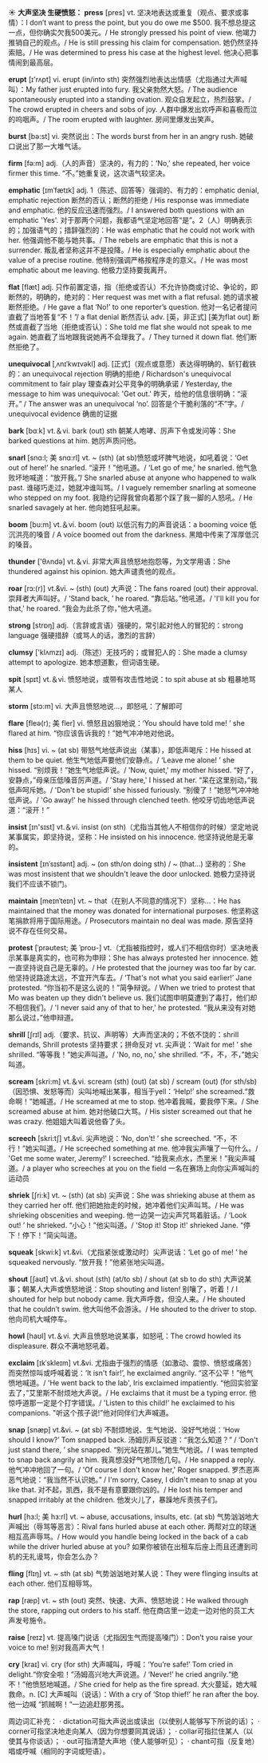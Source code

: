 ☀ <span class="category">**大声坚决 生硬愤怒：**</span>
<span class="vocabulary">**press**</span> [pres] 
<span class="definition">vt. 坚决地表达或重复（观点、要求或事情）：</span>I don’t want to press the point, but you do owe me $500. 我不想总提这一点，但你确实欠我500美元。/ He strongly pressed his point of view. 他竭力推销自己的观点。/ He is still pressing his claim for compensation. 她仍然坚持索赔。/ He was determined to press his case at the highest level. 他决心把事情闹到最高层。

<span class="vocabulary">**erupt**</span> [ɪ'rʌpt] 
<span class="definition">vi. erupt (in/into sth) 突然强烈地表达出情感（尤指通过大声喊叫）：</span>My father just erupted into fury. 我父亲勃然大怒。/ The audience spontaneously erupted into a standing ovation. 观众自发起立，热烈鼓掌。/ The crowd erupted in cheers and sobs of joy. 人群中爆发出欢呼声和喜极而泣的呜咽声。/ The room erupted with laughter. 房间里爆发出笑声。

<span class="vocabulary">**burst**</span> [bə:st] 
<span class="definition">vi. 突然说出：</span>The words burst from her in an angry rush. 她破口说出了那一大堆气话。

<span class="vocabulary">**firm**</span> [fə:m] 
<span class="definition">adj.（人的声音）坚决的，有力的：</span>‘No,’ she repeated, her voice firmer this time. “不。”她重复说，这次语气较坚决。
           
<span class="vocabulary">**emphatic**</span> [ɪmˈfætɪk]
<span class="definition">adj. 1（陈述、回答等）强调的、有力的：</span>emphatic denial, emphatic rejection 断然的否认；断然的拒绝 / His response was immediate and emphatic. 他的反应迅速而强烈。/ I answered both questions with an emphatic 'Yes'. 对于那两个问题，我都语气坚定地回答“是”。<span class="definition">2（人）明确表示的；加强语气的；措辞强烈的：</span>He was emphatic that he could not work with her. 他强调他不能与她共事。/ The rebels are emphatic that this is not a surrender. 叛乱者坚称这并不是投降。/ He is especially emphatic about the value of a precise routine. 他特别强调严格按程序走的意义。/ He was most emphatic about me leaving. 他极力坚持要我离开。
           
<span class="vocabulary">**flat**</span> [flæt]
<span class="definition">adj. 只作前置定语，指（拒绝或否认）不允许协商或讨论、争论的，即断然的，明确的，绝对的：</span>Her request was met with a flat refusal. 她的请求被断然拒绝。/ He gave a flat ‘No!’ to one reporter’s question. 他对一名记者提问直截了当地答复“不！”/ a flat denial 断然否认 <span class="definition">adv. [英，非正式] [美为flat out] 断然或直截了当地（拒绝或否认）：</span>She told me flat she would not speak to me again. 她直截了当地跟我说她再不会理我了。/ They turned it down flat. 他们断然拒绝了。

<span class="vocabulary">**unequivocal**</span> [ˌʌnɪˈkwɪvəkl]
<span class="definition">adj. [正式]（观点或意愿）表达得明确的、斩钉截铁的：</span>an unequivocal rejection 明确的拒绝 / Richardson's unequivocal commitment to fair play 理查森对公平竞争的明确承诺 / Yesterday, the message to him was unequivocal: 'Get out.' 昨天，给他的信息很明确：“滚开。” / The answer was an unequivocal ‘no’. 回答是个干脆利落的“不”字。/ unequivocal evidence 确凿的证据

<span class="vocabulary">**bark**</span> [bɑːk] 
<span class="definition">vt.＆vi. bark (out) sth 朝某人咆哮、厉声下令或发问等：</span>She barked questions at him. 她厉声质问他。
           
<span class="vocabulary">**snarl**</span> [snɑ:l; 美 snɑ:rl]
<span class="definition">vt. ~ (sth) (at sb)愤怒或坏脾气地说，如吼着说：</span>‘Get out of here!’ he snarled. “滚开！”他吼道。/ 'Let go of me,' he snarled. 他气急败坏地喊道：“放开我。”/ She snarled abuse at anyone who happened to walk past. 谁碰巧走过，她就冲谁叫骂。/ I vaguely remember snarling at someone who stepped on my foot. 我隐约记得我曾向着那个踩了我一脚的人怒吼。/ He snarled savagely at her. 他向她狂吼起来。

<span class="vocabulary">**boom**</span> [bu:m] 
<span class="definition">vt.＆vi. boom (out) 以低沉有力的声音说话：</span>a booming voice 低沉洪亮的嗓音 / A voice boomed out from the darkness. 黑暗中传来了浑厚低沉的嗓音。

<span class="vocabulary">**thunder**</span> ['θʌndə] 
<span class="definition">vt.＆vi. 非常大声且愤怒地抱怨等，为文学用语：</span>She thundered against his opinion. 她大声谴责他的观点。

<span class="vocabulary">**roar**</span> [rɔ:(r)]
<span class="definition">vt.&vi. ~ (sth) (out) 大声说：</span>The fans roared (out) their approval. 崇拜者大声叫好。/ ‘Stand back, ’ he roared. “靠后站。”他吼道。/ 'I'll kill you for that,' he roared. “我会为此杀了你，”他大吼道。

<span class="vocabulary">**strong**</span> [strɒŋ] 
<span class="definition">adj.（言辞或言语）强硬的，常引起对他人的冒犯的：</span>strong language 强硬措辞（或骂人的话，激烈的言辞）

<span class="vocabulary">**clumsy**</span> ['klʌmzɪ] 
<span class="definition">adj.（陈述）无技巧的；或冒犯人的：</span>She made a clumsy attempt to apologize. 她本想道歉，但词语生硬。

<span class="vocabulary">**spit**</span> [spɪt] 
<span class="definition">vt.＆vi. 愤怒地说，或带有攻击性地说：</span>to spit abuse at sb 粗暴地骂某人

<span class="vocabulary">**storm**</span> [stɔ:m] 
<span class="definition">vi. 大声且愤怒地说…，即怒吼：</span>了解即可
           
<span class="vocabulary">**flare**</span> [fleə(r); 美 fler]
<span class="definition">vi. 愤怒且凶狠地说：</span>‘You should have told me! ’ she flared at him. “你应该告诉我的！”她气冲冲地对他说。
           
<span class="vocabulary">**hiss**</span> [hɪs]
<span class="definition">vi. ~ (at sb) 带怒气地低声说出（某事），即低声喝斥：</span>He hissed at them to be quiet. 他生气地低声要他们安静点。/ ‘Leave me alone! ’ she hissed. “别烦我！”她生气地低声说。/ 'Now, quiet,' my mother hissed. “好了，安静点，”母亲压低嗓音厉声道。/ 'Stay here,' I hissed at her. “呆在这里别动，”我低声呵斥她。/ 'Don't be stupid!' she hissed furiously. “别傻了！”她怒气冲冲地低声说。/ 'Go away!' he hissed through clenched teeth. 他咬牙切齿地低声说道：“滚开！”

<span class="vocabulary">**insist**</span> [ɪn'sɪst] 
<span class="definition">vt.＆vi. insist (on sth)（尤指当其他人不相信你的时候）坚定地说某事属实，即坚持说，坚称：</span>He insisted on his innocence. 他坚持说他是无辜的。
                      
<span class="vocabulary">**insistent**</span> [ɪnˈsɪstənt]
<span class="definition">adj. ~ (on sth/on doing sth) / ~ (that…) 坚称的：</span>She was most insistent that we shouldn't leave the door unlocked. 她极力坚持说我们不应该不锁门。

<span class="vocabulary">**maintain**</span> [meɪnˈteɪn]
<span class="definition">vt. ~ that（在别人不同意的情况下）坚称…：</span>He has maintained that the money was donated for international purposes. 他坚称这笔捐款将用于国际用途。/ Prosecutors maintain no deal was made. 原告坚持说不存在任何交易。           

<span class="vocabulary">**protest**</span> [ˈprəʊtest; 美 ˈproʊ-]
<span class="definition">vt.（尤指被指控时，或人们不相信你时）坚决地表示某事是真实的，也可称为申辩：</span>She has always protested her innocence. 她一直坚持说自己是无辜的。/ He protested that the journey was too far by car. 他坚持说路途太远，不宜开汽车去。/ ‘That's not what you said earlier!’ Jane protested. “你当初不是这么说的！”简争辩说。/ When we tried to protest that Mo was beaten up they didn't believe us. 我们试图申明莫遭到了毒打，他们却不相信我们。/ 'I never said any of that to her,' he protested. “我从来没有对她那么说过，”他申辩道。           

<span class="vocabulary">**shrill**</span> [ʃrɪl]
<span class="definition">adj.（要求、抗议、声明等）大声而坚决的；不依不饶的：</span>shrill demands, Shrill protests 坚持要求；拼命反对 <span class="definition">vt. 尖声说：</span>‘Wait for me! ’ she shrilled. “等等我！”她尖声叫道。/ 'No, no, no,' she shrilled. “不，不，不，”她尖叫道。

<span class="vocabulary">**scream**</span> [skri:m] 
<span class="definition">vt.＆vi. scream (sth) (out) (at sb) / scream (out) (for sth/sb)（因恐惧、发怒等而）尖叫地喊出某事，相当于yell：</span>‘Help!’ she screamed.“救命啊！”她喊道。/ He screamed at me to stop. 他冲着我喊，要我停下来。/ She screamed abuse at him. 她对他破口大骂。/ His sister screamed out that he was crazy. 他姐姐大叫着说他昏了头。

<span class="vocabulary">**screech**</span> [skri:tʃ]
<span class="definition">vt.&vi. 尖声地说：</span>‘No, don't! ’ she screeched. “不，不行！”她尖叫道。/ He screeched something at me. 他冲我尖声嚷了一句什么。/ 'Get me some water, Jeremy!' I screeched. “给我来点水，杰里米！”我尖声喊道。/ a player who screeches at you on the field 一名在赛场上向你尖声喊叫的运动员     

<span class="vocabulary">**shriek**</span> [ʃri:k]
<span class="definition">vt. ~ (sth) (at sb) 尖声说：</span>She was shrieking abuse at them as they carried her off. 他们把她抬走的时候，她冲着他们尖声叫骂。/ He was shrieking obscenities and weeping. 他一边哭一边尖声咒骂着脏话。/ ‘Look out! ’ he shrieked. “小心！”他尖叫道。/ 'Stop it! Stop it!' shrieked Jane. “停下！停下！”简尖叫道。

<span class="vocabulary">**squeak**</span> [skwi:k] 
<span class="definition">vt.&vi.（尤指紧张或激动时）尖声说话：</span>‘Let go of me! ’ he squeaked nervously. “放开我！”他紧张地尖叫道。

<span class="vocabulary">**shout**</span> [ʃaʊt] 
<span class="definition">vt.＆vi. shout (sth) (at/to sb) / shout (at sb to do sth) 大声说某事；朝某人大声或愤怒地说：</span>Stop shouting and listen! 别嚷了，听着！/ I shouted for help but nobody came. 我大声呼救，但没人来。/ He shouted that he couldn’t swim. 他大叫他不会游泳。/ He shouted to the driver to stop. 他向司机大喊停车。

<span class="vocabulary">**howl**</span> [haʊl] 
<span class="definition">vt.＆vi. 大声且愤怒地说某事，如怒吼：</span>The crowd howled its displeasure. 群众不满地怒吼着。
                      
<span class="vocabulary">**exclaim**</span> [ɪkˈskleɪm]
<span class="definition">vt.&vi. 尤指由于强烈的情感（如激动、震惊、愤怒或痛苦）而突然惊叫或呼喊着说：</span>‘It isn't fair!’, he exclaimed angrily. “这不公平！”他气愤地喊道。/ 'He went back to the lab', Iris exclaimed impatiently. “他回实验室去了，”艾里斯不耐烦地大声说。/ He exclaims that it must be a typing error. 他惊呼道那一定是个打字错误。/ 'Listen to this child!' he exclaimed to his companions. "听这个孩子说!”他对同伴们大声喊道。

<span class="vocabulary">**snap**</span> [snæp]
<span class="definition">vt.&vi. ~ (at sb) 不耐烦地说、生气地说、没好气地说：</span>‘How should I know?’ Tom snapped back. 汤姆厉声反驳道：“我怎么知道？” / ‘Don't just stand there, ’ she snapped. “别光站在那儿。”她生气地说。/ I was tempted to snap back angrily at him. 我真想没好气地顶他几句。/ He snapped a reply. 他气冲冲地回了一句。/ 'Of course I don't know her,' Roger snapped. 罗杰恶声恶气地说：“我当然不认识她。” / I'm sorry, Casey, I didn't mean to snap at you like that. 对不起，凯西，我不是有意要跟你凶的。/ He lost his temper and snapped irritably at the children. 他发火儿了，暴躁地斥责孩子们。

<span class="vocabulary">**hurl**</span> [hɜ:l; 美 hɜ:rl]
<span class="definition">vt. ~ abuse, accusations, insults, etc. (at sb) 气势汹汹地大声喊出（辱骂等恶言）：</span>Rival fans hurled abuse at each other. 两帮对立的球迷相互高声辱骂。/ How would you handle being locked in the back of a cab while the driver hurled abuse at you? 如果你被锁在出租车后座上而且还遭到司机的无礼谩骂，你会怎么办？
          
<span class="vocabulary">**fling**</span> [flɪŋ]
<span class="definition">vt. ~ sth (at sb) 气势汹汹地对某人说：</span>They were flinging insults at each other. 他们互相辱骂。
           
<span class="vocabulary">**rap**</span> [ræp]
<span class="definition">vt. ~ sth (out) 突然、快速、大声、愤怒地说：</span>He walked through the store, rapping out orders to his staff. 他在商店里一边走一边对他的员工大声发号施令。

<span class="vocabulary">**raise**</span> [reɪz] 
<span class="definition">vt. 提高嗓门说话（尤指因生气而提高嗓门）：</span>Don’t you raise your voice to me! 别对我高声大气！

<span class="vocabulary">**cry**</span> [kraɪ] 
<span class="definition">vi. cry (for sth) 大声喊叫，呼喊：</span>‘You’re safe!’ Tom cried in delight.“你安全啦！”汤姆高兴地大声说道。/ ‘Never!’ he cried angrily.“绝不！”他愤怒地喊道。/ She cried for help as the fire spread. 大火蔓延，她大喊救命。<span class="definition">n. [C] 大声喊叫（说话）：</span>With a cry of ‘Stop thief!’ he ran after the boy. 他一边喊 “抓贼啊！”一边追赶那男孩。

周边词汇补充：
· dictation可指大声说出或读出（以使别人能够写下所说的话）；
· corner可指坚决地走向某人（因为你想要同其说话）；
· collar可指拦住某人（以使其与你谈话）；
· out可指清楚大声地（使人能够听见）；
· chant可指（反复地）唱或呼喊（相同的字词或短语）。
